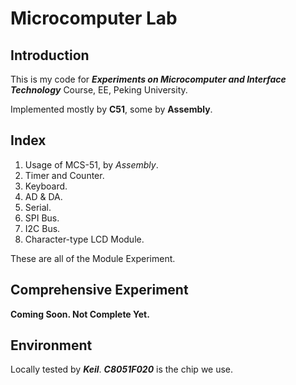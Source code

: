 # Microcomputer Lab

## Introduction
This is my code for ___Experiments on Microcomputer and Interface Technology___ Course, EE, Peking University.

Implemented mostly by __C51__, some by __Assembly__.

## Index
1. Usage of MCS-51, by _Assembly_.
2. Timer and Counter.
3. Keyboard.
4. AD & DA.
5. Serial.
6. SPI Bus.
7. I2C Bus.
8. Character-type LCD Module.

These are all of the Module Experiment.

## Comprehensive Experiment
__Coming Soon. Not Complete Yet.__

## Environment
Locally tested by ___Keil___. ___C8051F020___ is the chip we use.